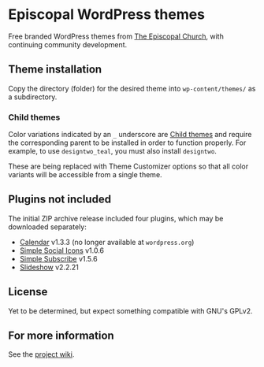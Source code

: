 Episcopal WordPress themes
==========================

Free branded WordPress themes from [The Episcopal Church](http://episcopalchurch.org/), with continuing community development.

## Theme installation

Copy the directory (folder) for the desired theme into `wp-content/themes/` as a subdirectory.

### Child themes

Color variations indicated by an `_` underscore are [Child themes][W1] and require the corresponding parent to be installed in order to function properly. For example, to use `designtwo_teal`, you must also install `designtwo`.

These are being replaced with Theme Customizer options so that all color variants will be accessible from a single theme.

## Plugins not included

The initial ZIP archive release included four plugins, which may be downloaded separately:

* [Calendar][P1] v1.3.3 (no longer available at `wordpress.org`)
* [Simple Social Icons][P2] v1.0.6
* [Simple Subscribe][P3] v1.5.6
* [Slideshow][P4] v2.2.21

## License

Yet to be determined, but expect something compatible with GNU's GPLv2.

## For more information 

See the [project wiki](https://github.com/shelleyvadams/episcopal_wordpress/wiki).

[W1]: https://codex.wordpress.org/Child_Themes
[P1]: http://www.kieranoshea.com/projects/calendar/
[P2]: https://wordpress.org/plugins/simple-social-icons/
[P3]: https://wordpress.org/plugins/simple-subscribe/
[P4]: https://wordpress.org/plugins/slideshow-jquery-image-gallery/
